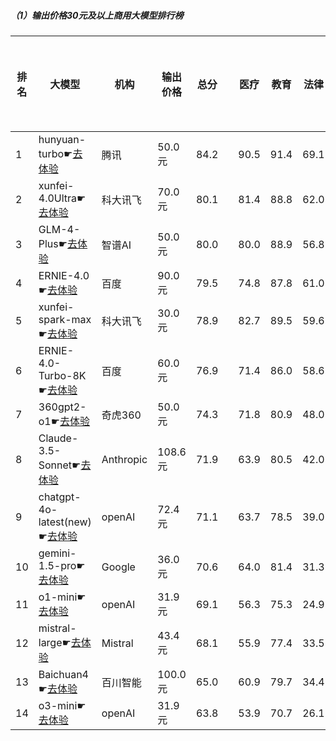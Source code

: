 ##### （1）输出价格30元及以上商用大模型排行榜
|排名|大模型|机构|输出价格|总分| |医疗|教育|法律|行政公务|推理与数学计算|语言与指令遵从分类能力|
|---|-----|---|-------|---|-|----|---|---|------|------------|------------------|
|1|hunyuan-turbo☛[去体验](https://easyllm.site/static/modelcompare.html?type=proprietary)|腾讯|50.0元|84.2| |                    90.5|91.4|69.1|                    76.2|89.8|88.0|
|2|xunfei-4.0Ultra☛[去体验](https://easyllm.site/static/modelcompare.html?type=proprietary)|科大讯飞|70.0元|80.1| |                    81.4|88.8|62.0|                    72.0|88.9|87.5|
|3|GLM-4-Plus☛[去体验](https://easyllm.site/static/modelcompare.html?type=proprietary)|智谱AI|50.0元|80.0| |                    80.0|88.9|56.8|                    76.7|89.1|88.8|
|4|ERNIE-4.0☛[去体验](https://easyllm.site/static/modelcompare.html?type=proprietary)|百度|90.0元|79.5| |                    74.8|87.8|61.0|                    76.0|88.2|89.0|
|5|xunfei-spark-max☛[去体验](https://easyllm.site/static/modelcompare.html?type=proprietary)|科大讯飞|30.0元|78.9| |                    82.7|89.5|59.6|                    70.4|86.0|85.3|
|6|ERNIE-4.0-Turbo-8K☛[去体验](https://easyllm.site/static/modelcompare.html?type=proprietary)|百度|60.0元|76.9| |                    71.4|86.0|58.6|                    71.7|84.3|89.4|
|7|360gpt2-o1☛[去体验](https://easyllm.site/static/modelcompare.html?type=proprietary)|奇虎360|50.0元|74.3| |                    71.8|80.9|48.0|                    70.5|89.0|85.3|
|8|Claude-3.5-Sonnet☛[去体验](https://easyllm.site/static/modelcompare.html?type=proprietary)|Anthropic|108.6元|71.9| |                    63.9|80.5|42.0|                    64.0|90.7|90.0|
|9|chatgpt-4o-latest(new)☛[去体验](https://easyllm.site/static/modelcompare.html?type=proprietary)|openAI|72.4元|71.1| |                    63.7|78.5|39.0|                    64.0|92.7|88.4|
|10|gemini-1.5-pro☛[去体验](https://easyllm.site/static/modelcompare.html?type=proprietary)|Google|36.0元|70.6| |                    64.0|81.4|31.3|                    69.7|91.5|85.5|
|11|o1-mini☛[去体验](https://easyllm.site/static/modelcompare.html?type=proprietary)|openAI|31.9元|69.1| |                    56.3|75.3|24.9|                    77.1|92.7|88.2|
|12|mistral-large☛[去体验](https://easyllm.site/static/modelcompare.html?type=proprietary)|Mistral|43.4元|68.1| |                    55.9|77.4|33.5|                    66.5|90.2|85.0|
|13|Baichuan4☛[去体验](https://easyllm.site/static/modelcompare.html?type=proprietary)|百川智能|100.0元|65.0| |                    60.9|79.7|34.4|                    62.0|70.1|83.0|
|14|o3-mini☛[去体验](https://easyllm.site/static/modelcompare.html?type=proprietary)|openAI|31.9元|63.8| |                    53.9|70.7|26.1|                    62.2|87.0|82.8|
    

